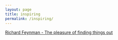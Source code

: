 ```yaml
---
layout: page
title: inspiring
permalink: /inspiring/
---
```


[Richard Feynman - The pleasure of finding things out](https://www.dailymotion.com/video/x24gwgc)
